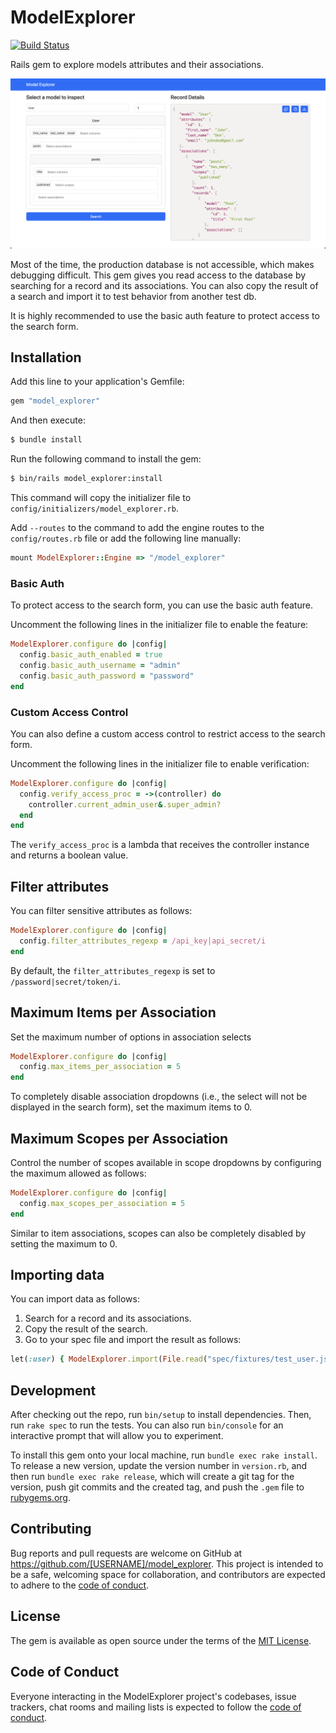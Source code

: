# ModelExplorer

[![Build Status](https://github.com/victorauthiat/model_explorer/actions/workflows/build.yml/badge.svg)](https://github.com/victorauthiat/model_explorer/actions/workflows/build.yml)

Rails gem to explore models attributes and their associations.

![Example](docs/example.png)

Most of the time, the production database is not accessible, which makes debugging difficult. This gem gives you read access to the database by searching for a record and its associations.
You can also copy the result of a search and import it to test behavior from another test db.

It is highly recommended to use the basic auth feature to protect access to the search form.

## Installation

Add this line to your application's Gemfile:

```ruby
gem "model_explorer"
```

And then execute:

```bash
$ bundle install
```

Run the following command to install the gem:

```bash
$ bin/rails model_explorer:install
```

This command will copy the initializer file to `config/initializers/model_explorer.rb`.

Add `--routes` to the command to add the engine routes to the `config/routes.rb` file or add the following line manually:

```ruby
mount ModelExplorer::Engine => "/model_explorer"
```

### Basic Auth

To protect access to the search form, you can use the basic auth feature.

Uncomment the following lines in the initializer file to enable the feature:

```ruby
ModelExplorer.configure do |config|
  config.basic_auth_enabled = true
  config.basic_auth_username = "admin"
  config.basic_auth_password = "password"
end
```

### Custom Access Control

You can also define a custom access control to restrict access to the search form.

Uncomment the following lines in the initializer file to enable verification:

```ruby
ModelExplorer.configure do |config|
  config.verify_access_proc = ->(controller) do
    controller.current_admin_user&.super_admin?
  end
end
```

The `verify_access_proc` is a lambda that receives the controller instance and returns a boolean value.

## Filter attributes

You can filter sensitive attributes as follows:

```ruby
ModelExplorer.configure do |config|
  config.filter_attributes_regexp = /api_key|api_secret/i
end
```

By default, the `filter_attributes_regexp` is set to `/password|secret/token/i`.


## Maximum Items per Association

Set the maximum number of options in association selects

```ruby
ModelExplorer.configure do |config|
  config.max_items_per_association = 5
end
```

To completely disable association dropdowns (i.e., the select will not be displayed in the search form), set the maximum items to 0.

## Maximum Scopes per Association

Control the number of scopes available in scope dropdowns by configuring the maximum allowed as follows:

```ruby
ModelExplorer.configure do |config|
  config.max_scopes_per_association = 5
end
```

Similar to item associations, scopes can also be completely disabled by setting the maximum to 0.

## Importing data

You can import data as follows:

1. Search for a record and its associations.
2. Copy the result of the search.
3. Go to your spec file and import the result as follows:

```ruby
let(:user) { ModelExplorer.import(File.read("spec/fixtures/test_user.json")) }
```

## Development

After checking out the repo, run `bin/setup` to install dependencies. Then, run `rake spec` to run the tests. You can also run `bin/console` for an interactive prompt that will allow you to experiment.

To install this gem onto your local machine, run `bundle exec rake install`. To release a new version, update the version number in `version.rb`, and then run `bundle exec rake release`, which will create a git tag for the version, push git commits and the created tag, and push the `.gem` file to [rubygems.org](https://rubygems.org).

## Contributing

Bug reports and pull requests are welcome on GitHub at https://github.com/[USERNAME]/model_explorer. This project is intended to be a safe, welcoming space for collaboration, and contributors are expected to adhere to the [code of conduct](https://github.com/[USERNAME]/model_explorer/blob/master/CODE_OF_CONDUCT.md).

## License

The gem is available as open source under the terms of the [MIT License](https://opensource.org/licenses/MIT).

## Code of Conduct

Everyone interacting in the ModelExplorer project's codebases, issue trackers, chat rooms and mailing lists is expected to follow the [code of conduct](https://github.com/[USERNAME]/model_explorer/blob/master/CODE_OF_CONDUCT.md).
